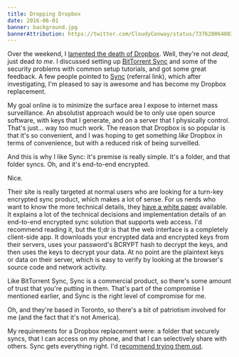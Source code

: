 ```yaml
---
title: Dropping Dropbox
date: 2016-06-01
banner: background.jpg
bannerAttribution: https://twitter.com/CloudyConway/status/737620064803934208
---
```


Over the weekend, I [lamented the death of Dropbox](https://ashfurrow.com/blog/bittorrent-sync/). Well, they're not _dead_, just dead _to me_. I discussed setting up [BitTorrent Sync](https://getsync.com) and some of the security problems with common setup tutorials, and got some great feedback. A few people pointed to [Sync](https://www.sync.com/?_sync_refer=a140360) (referral link), which after investigating, I'm pleased to say is awesome and has become my Dropbox replacement.

My goal online is to minimize the surface area I expose to internet mass surveillance. An absolutist approach would be to only use open source software, with keys that I generate, and on a server that I physically control. That's just... way too much work. The reason that Dropbox is so popular is that it's so convenient, and I was hoping to get something _like_ Dropbox in terms of convenience, but with a reduced risk of being surveilled.

And this is why I like Sync: it's premise is really simple. It's a folder, and that folder syncs. Oh, and it's end-to-end encrypted.

Nice.

Their site is really targeted at normal users who are looking for a turn-key encrypted sync product, which makes a lot of sense. For us nerds who want to know the more technical details, they [have a white paper](https://www.sync.com/pdf/sync-privacy.pdf) available. It explains a lot of the technical decisions and implementation details of an end-to-end encrypted sync solution that supports web access. I'd recommend reading it, but the tl;dr is that the web interface is a completely client-side app. It downloads your encrypted data and encrypted keys from their servers, uses your password's BCRYPT hash to decrypt the keys, and then uses the keys to decrypt your data. At no point are the plaintext keys or data on their server, which is easy to verify by looking at the browser's source code and network activity.

Like BitTorrent Sync, Sync is a commercial product, so there's some amount of trust that you're putting in them. That's part of the compromise I mentioned earlier, and Sync is the right level of compromise for me.

Oh, and they're based in Toronto, so there's a bit of patriotism involved for me (and the fact that it's not America).

My requirements for a Dropbox replacement were: a folder that securely syncs, that I can access on my phone, and that I can selectively share with others. Sync gets everything right. I'd [recommend trying them out](https://www.sync.com/?_sync_refer=a140360).
